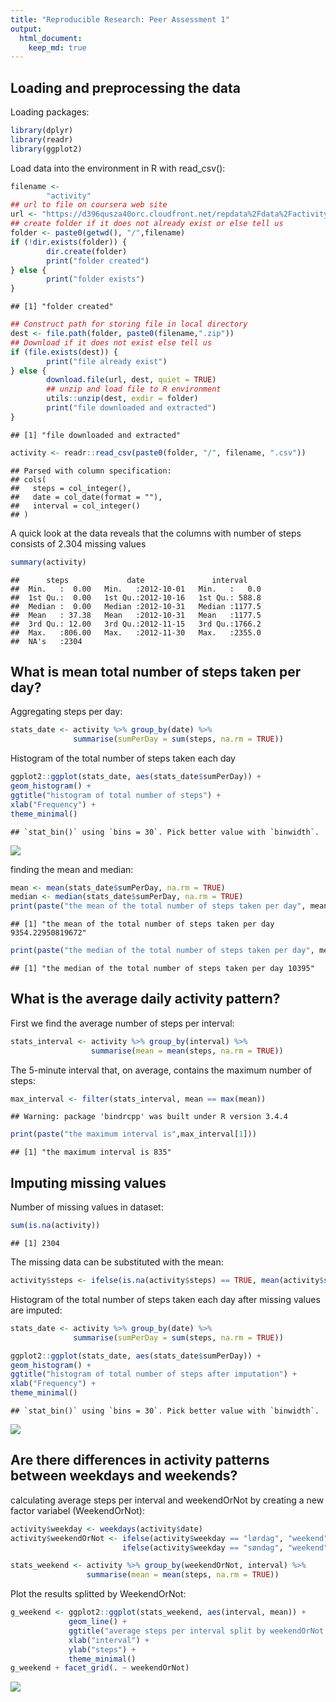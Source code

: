 ```yaml
---
title: "Reproducible Research: Peer Assessment 1"
output: 
  html_document:
    keep_md: true
---
```


## Loading and preprocessing the data

Loading packages:


```r
library(dplyr)
library(readr)
library(ggplot2)
```

Load data into the environment in R with read_csv():


```r
filename <- 
        "activity"
## url to file on coursera web site
url <- "https://d396qusza40orc.cloudfront.net/repdata%2Fdata%2Factivity.zip"
## create folder if it does not already exist or else tell us
folder <- paste0(getwd(), "/",filename)
if (!dir.exists(folder)) {
        dir.create(folder)
        print("folder created")
} else {
        print("folder exists")
}
```

```
## [1] "folder created"
```

```r
## Construct path for storing file in local directory
dest <- file.path(folder, paste0(filename,".zip"))
## Download if it does not exist else tell us
if (file.exists(dest)) {
        print("file already exist")
} else {
        download.file(url, dest, quiet = TRUE)
        ## unzip and load file to R environment
        utils::unzip(dest, exdir = folder)
        print("file downloaded and extracted")
}
```

```
## [1] "file downloaded and extracted"
```

```r
activity <- readr::read_csv(paste0(folder, "/", filename, ".csv"))
```

```
## Parsed with column specification:
## cols(
##   steps = col_integer(),
##   date = col_date(format = ""),
##   interval = col_integer()
## )
```


A quick look at the data reveals that the columns with number of steps consists of 2.304 missing values


```r
summary(activity)
```

```
##      steps             date               interval     
##  Min.   :  0.00   Min.   :2012-10-01   Min.   :   0.0  
##  1st Qu.:  0.00   1st Qu.:2012-10-16   1st Qu.: 588.8  
##  Median :  0.00   Median :2012-10-31   Median :1177.5  
##  Mean   : 37.38   Mean   :2012-10-31   Mean   :1177.5  
##  3rd Qu.: 12.00   3rd Qu.:2012-11-15   3rd Qu.:1766.2  
##  Max.   :806.00   Max.   :2012-11-30   Max.   :2355.0  
##  NA's   :2304
```


## What is mean total number of steps taken per day?

Aggregating steps per day:


```r
stats_date <- activity %>% group_by(date) %>% 
              summarise(sumPerDay = sum(steps, na.rm = TRUE))
```

Histogram of the total number of steps taken each day


```r
ggplot2::ggplot(stats_date, aes(stats_date$sumPerDay)) + 
geom_histogram() +
ggtitle("histogram of total number of steps") +
xlab("Frequency") +
theme_minimal()
```

```
## `stat_bin()` using `bins = 30`. Pick better value with `binwidth`.
```

![](PA1_template_files/figure-html/unnamed-chunk-3-1.png)<!-- -->

finding the mean and median:


```r
mean <- mean(stats_date$sumPerDay, na.rm = TRUE)
median <- median(stats_date$sumPerDay, na.rm = TRUE)
print(paste("the mean of the total number of steps taken per day", mean)) 
```

```
## [1] "the mean of the total number of steps taken per day 9354.22950819672"
```

```r
print(paste("the median of the total number of steps taken per day", median))
```

```
## [1] "the median of the total number of steps taken per day 10395"
```


## What is the average daily activity pattern?

First we find the average number of steps per interval:


```r
stats_interval <- activity %>% group_by(interval) %>% 
                  summarise(mean = mean(steps, na.rm = TRUE))
```

The 5-minute interval that, on average, contains the maximum number of steps:


```r
max_interval <- filter(stats_interval, mean == max(mean))
```

```
## Warning: package 'bindrcpp' was built under R version 3.4.4
```

```r
print(paste("the maximum interval is",max_interval[1]))
```

```
## [1] "the maximum interval is 835"
```


## Imputing missing values

Number of missing values in dataset:


```r
sum(is.na(activity))
```

```
## [1] 2304
```


The missing data can be substituted with the mean:


```r
activity$steps <- ifelse(is.na(activity$steps) == TRUE, mean(activity$steps, na.rm = TRUE), activity$steps)
```

Histogram of the total number of steps taken each day after missing values are imputed:


```r
stats_date <- activity %>% group_by(date) %>% 
              summarise(sumPerDay = sum(steps, na.rm = TRUE))

ggplot2::ggplot(stats_date, aes(stats_date$sumPerDay)) + 
geom_histogram() +
ggtitle("histogram of total number of steps after imputation") +
xlab("Frequency") +
theme_minimal()
```

```
## `stat_bin()` using `bins = 30`. Pick better value with `binwidth`.
```

![](PA1_template_files/figure-html/unnamed-chunk-9-1.png)<!-- -->

## Are there differences in activity patterns between weekdays and weekends?

calculating average steps per interval and weekendOrNot by creating a new factor variabel (WeekendOrNot):


```r
activity$weekday <- weekdays(activity$date)
activity$weekendOrNot <- ifelse(activity$weekday == "lørdag", "weekend",
                         ifelse(activity$weekday == "søndag", "weekend", "weekday"))

stats_weekend <- activity %>% group_by(weekendOrNot, interval) %>% 
                 summarise(mean = mean(steps, na.rm = TRUE))
```


Plot the results splitted by WeekendOrNot:


```r
g_weekend <- ggplot2::ggplot(stats_weekend, aes(interval, mean)) + 
             geom_line() +
             ggtitle("average steps per interval split by weekendOrNot variable") +
             xlab("interval") +
             ylab("steps") +
             theme_minimal()
g_weekend + facet_grid(. ~ weekendOrNot)
```

![](PA1_template_files/figure-html/unnamed-chunk-11-1.png)<!-- -->
